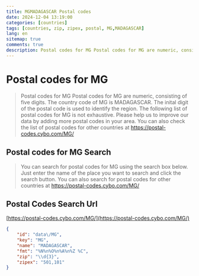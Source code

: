 ```yaml
---
title: MGMADAGASCAR Postal codes 
date: 2024-12-04 13:19:00
categories: [countries]
tags: [countries, zip, zipex, postal, MG,MADAGASCAR]
lang: en
sitemap: true
comments: true
description: Postal codes for MG Postal codes for MG are numeric, consisting of five digits. The country code of MG is MADAGASCAR. The inital digit of the postal code is used to identify the region. The following list of postal codes for MG is not exhaustive. Please help us to improve our data by adding more postal codes in your area. You can also check the list of postal codes for other countries at https://postal-codes.cybo.com/MG/
---
```


# Postal codes for MG
> Postal codes for MG Postal codes for MG are numeric, consisting of five digits. The country code of MG is MADAGASCAR. The inital digit of the postal code is used to identify the region. The following list of postal codes for MG is not exhaustive. Please help us to improve our data by adding more postal codes in your area. You can also check the list of postal codes for other countries at https://postal-codes.cybo.com/MG/

## Postal codes for MG Search 
> You can search for postal codes for MG using the search box below. Just enter the name of the place you want to search and click the search button. You can also search for postal codes for other countries at https://postal-codes.cybo.com/MG/

## Postal Codes Search Url

[https://postal-codes.cybo.com/MG/](https://postal-codes.cybo.com/MG/)
```json
{
    "id": "data\/MG",
    "key": "MG",
    "name": "MADAGASCAR",
    "fmt": "%N%n%O%n%A%n%Z %C",
    "zip": "\\d{3}",
    "zipex": "501,101"
}
```
